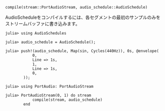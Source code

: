 ```
compile(stream::PortAudioStream, audio_schedule::AudioSchedule)
```

AudioScheduleをコンパイルするには、各セグメントの最初のサンプルのみをストリームバッファに書き込みます。

```jldoctest
julia> using AudioSchedules

julia> audio_schedule = AudioSchedule();

julia> push!(audio_schedule, Map(sin, Cycles(440Hz)), 0s, @envelope(
            0,
            Line => 1s,
            1,
            Line => 1s,
            0,
        ));

julia> using PortAudio: PortAudioStream

julia> PortAudioStream(0, 1) do stream
            compile(stream, audio_schedule)
        end
```
